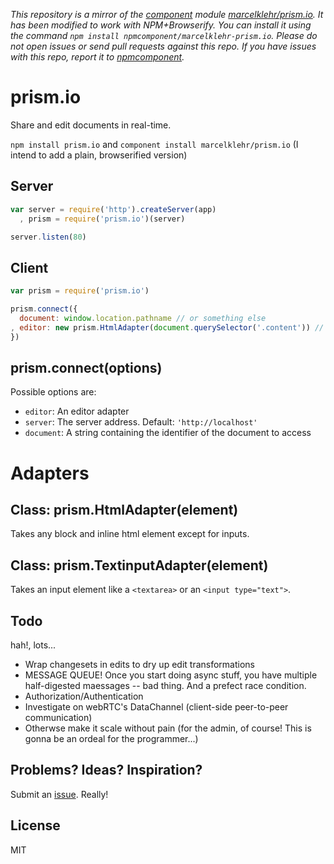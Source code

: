 *This repository is a mirror of the [component](http://component.io) module [marcelklehr/prism.io](http://github.com/marcelklehr/prism.io). It has been modified to work with NPM+Browserify. You can install it using the command `npm install npmcomponent/marcelklehr-prism.io`. Please do not open issues or send pull requests against this repo. If you have issues with this repo, report it to [npmcomponent](https://github.com/airportyh/npmcomponent).*
# prism.io
Share and edit documents in real-time.

`npm install prism.io` and `component install marcelklehr/prism.io` (I intend to add a plain, browserified version)

## Server

```js
var server = require('http').createServer(app)
  , prism = require('prism.io')(server)

server.listen(80)
```

## Client

```js
var prism = require('prism.io')

prism.connect({
  document: window.location.pathname // or something else
, editor: new prism.HtmlAdapter(document.querySelector('.content')) // Any contenteditable element or the body of an wysiwyg editor's iframe
})
```

## prism.connect(options)
Possible options are:

 * `editor`: An editor adapter
 * `server`: The server address. Default: `'http://localhost'`
 * `document`: A string containing the identifier of the document to access

# Adapters

## Class: prism.HtmlAdapter(element)
Takes any block and inline html element except for inputs.

## Class: prism.TextinputAdapter(element)
Takes an input element like a `<textarea>` or an `<input type="text">`.

## Todo
hah!, lots...

 * Wrap changesets in edits to dry up edit transformations
 * MESSAGE QUEUE! Once you start doing async stuff, you have multiple half-digested maessages -- bad thing. And a prefect race condition.
 * Authorization/Authentication
 * Investigate on webRTC's DataChannel (client-side peer-to-peer communication)
 * Otherwse make it scale without pain (for the admin, of course! This is gonna be an ordeal for the programmer...)

## Problems? Ideas? Inspiration?
Submit an [issue](http://github.com/marcelklehr/prism.io/issues). Really!

## License
MIT